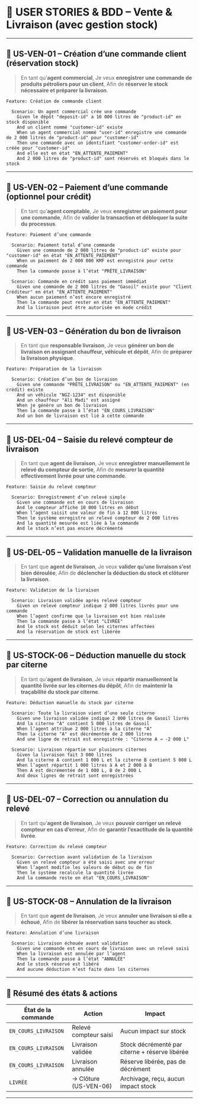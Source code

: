 # 🧾 USER STORIES & BDD – Vente & Livraison (avec gestion stock)

---

## 🧩 US-VEN-01 – Création d’une commande client (réservation stock)

> En tant qu’**agent commercial**,
> Je veux **enregistrer une commande de produits pétroliers pour un client**,
> Afin de **réserver le stock nécessaire et préparer la livraison**.

```gherkin
Feature: Création de commande client

  Scenario: Un agent commercial crée une commande
    Given le dépôt "deposit-id" a 10 000 litres de "product-id" en stock disponible
    And un client nommé "customer-id" existe
    When un agent commercial nommé "user-id" enregistre une commande de 2 000 litres de "product-id" pour "customer-id"
    Then une commande avec un identifiant "customer-order-id" est créée pour "customer-id"
    And elle est en état "EN_ATTENTE_PAIEMENT"
    And 2 000 litres de "product-id" sont réservés et bloqués dans le stock
```

---

## 🧩 US-VEN-02 – Paiement d’une commande (optionnel pour crédit)

> En tant qu’**agent comptable**,
> Je veux **enregistrer un paiement pour une commande**,
> Afin de **valider la transaction et débloquer la suite du processus**.

```gherkin
Feature: Paiement d’une commande

  Scenario: Paiement total d’une commande
    Given une commande de 2 000 litres de "product-id" existe pour "customer-id" en état "EN_ATTENTE_PAIEMENT"
    When un paiement de 2 000 000 KMF est enregistré pour cette commande
    Then la commande passe à l’état "PRÊTE_LIVRAISON"

  Scenario: Commande en crédit sans paiement immédiat
    Given une commande de 2 000 litres de "Gasoil" existe pour "Client Créditeur" en état "EN_ATTENTE_PAIEMENT"
    When aucun paiement n’est encore enregistré
    Then la commande peut rester en état "EN_ATTENTE_PAIEMENT"
    And la livraison peut être autorisée en mode crédit
```

---

## 🧩 US-VEN-03 – Génération du bon de livraison

> En tant que **responsable livraison**,
> Je veux **générer un bon de livraison en assignant chauffeur, véhicule et dépôt**,
> Afin de **préparer la livraison physique**.

```gherkin
Feature: Préparation de la livraison

  Scenario: Création d’un bon de livraison
    Given une commande "PRÊTE_LIVRAISON" ou "EN_ATTENTE_PAIEMENT" (en crédit) existe
    And un véhicule "NGZ-1234" est disponible
    And un chauffeur "Ali Madi" est assigné
    When je génère un bon de livraison
    Then la commande passe à l’état "EN_COURS_LIVRAISON"
    And un bon de livraison est lié à cette commande
```
---

## 🧩 US-DEL-04 – Saisie du relevé compteur de livraison

> En tant que **agent de livraison**,
> Je veux **enregistrer manuellement le relevé du compteur de sortie**,
> Afin de **mesurer la quantité effectivement livrée pour une commande**.

```gherkin
Feature: Saisie du relevé compteur

  Scenario: Enregistrement d’un relevé simple
    Given une commande est en cours de livraison
    And le compteur affiche 10 000 litres en début
    When l’agent saisit une valeur de fin à 12 000 litres
    Then le système enregistre un relevé compteur de 2 000 litres
    And la quantité mesurée est liée à la commande
    And le stock n’est pas encore décrémenté
```

---

## 🧩 US-DEL-05 – Validation manuelle de la livraison

> En tant que **agent de livraison**,
> Je veux **valider qu’une livraison s’est bien déroulée**,
> Afin de **déclencher la déduction du stock et clôturer la livraison**.

```gherkin
Feature: Validation de la livraison

  Scenario: Livraison validée après relevé compteur
    Given un relevé compteur indique 2 000 litres livrés pour une commande
    When l’agent confirme que la livraison est bien réalisée
    Then la commande passe à l’état "LIVRÉE"
    And le stock est déduit selon les citernes affectées
    And la réservation de stock est libérée
```

---

## 🧩 US-STOCK-06 – Déduction manuelle du stock par citerne

> En tant qu’**agent de livraison**,
> Je veux **répartir manuellement la quantité livrée sur les citernes du dépôt**,
> Afin de **maintenir la traçabilité du stock par citerne**.

```gherkin
Feature: Déduction manuelle du stock par citerne

  Scenario: Toute la livraison vient d’une seule citerne
    Given une livraison validée indique 2 000 litres de Gasoil livrés
    And la citerne "A" contient 5 000 litres de Gasoil
    When l’agent attribue 2 000 litres à la citerne "A"
    Then la citerne "A" est décrémentée de 2 000 litres
    And une ligne de retrait est enregistrée : "Citerne A → -2 000 L"

  Scenario: Livraison répartie sur plusieurs citernes
    Given la livraison fait 3 000 litres
    And la citerne A contient 1 000 L et la citerne B contient 5 000 L
    When l’agent répartit 1 000 litres à A et 2 000 à B
    Then A est décrémentée de 1 000 L, B de 2 000 L
    And deux lignes de retrait sont enregistrées
```

---

## 🧩 US-DEL-07 – Correction ou annulation du relevé

> En tant qu’**agent de livraison**,
> Je veux **pouvoir corriger un relevé compteur en cas d’erreur**,
> Afin de **garantir l’exactitude de la quantité livrée**.

```gherkin
Feature: Correction du relevé compteur

  Scenario: Correction avant validation de la livraison
    Given un relevé compteur a été saisi avec une erreur
    When l’agent modifie les valeurs de début ou de fin
    Then le système recalcule la quantité livrée
    And la commande reste en état "EN_COURS_LIVRAISON"
```

---

## 🧩 US-STOCK-08 – Annulation de la livraison

> En tant que **agent de livraison**,
> Je veux **annuler une livraison si elle a échoué**,
> Afin de **libérer la réservation sans toucher au stock**.

```gherkin
Feature: Annulation d’une livraison

  Scenario: Livraison échouée avant validation
    Given une commande est en cours de livraison avec un relevé saisi
    When la livraison est annulée par l’agent
    Then la commande passe à l’état "ANNULÉE"
    And le stock réservé est libéré
    And aucune déduction n’est faite dans les citernes
```

---

## 📌 Résumé des états & actions

| État de la commande  | Action                | Impact                                         |
| -------------------- | --------------------- | ---------------------------------------------- |
| `EN_COURS_LIVRAISON` | Relevé compteur saisi | Aucun impact sur stock                         |
| `EN_COURS_LIVRAISON` | Livraison validée     | Stock décrémenté par citerne + réserve libérée |
| `EN_COURS_LIVRAISON` | Livraison annulée     | Réserve libérée, pas de décrément              |
| `LIVRÉE`             | → Clôture (US-VEN-06) | Archivage, reçu, aucun impact stock            |

---
